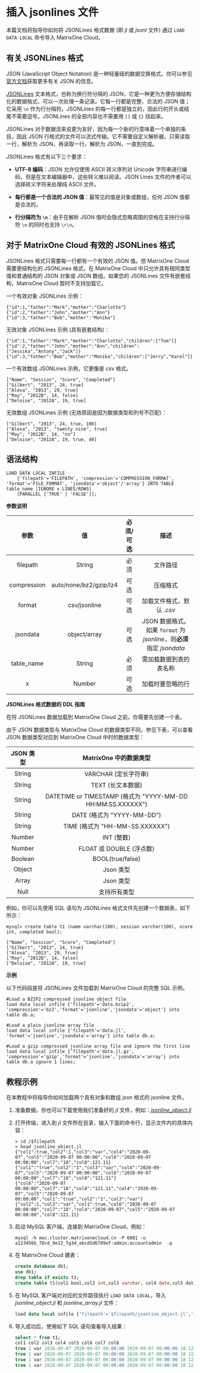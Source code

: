 # 插入 jsonlines 文件

本篇文档将指导你如何将 JSONLines 格式数据 (即 *jl* 或 *jsonl* 文件) 通过 `LOAD DATA LOCAL` 命令导入 MatrixOne Cloud。

## 有关 JSONLines 格式

JSON (JavaScript Object Notation) 是一种轻量级的数据交换格式。你可以参见[官方文档](https://www.json.org/json-en.html)获取更多有关 JSON 的信息。

[JSONLines](https://jsonlines.org/) 文本格式，也称为换行符分隔的 JSON，它是一种更为方便存储结构化的数据格式，可以一次处理一条记录。它每一行都是完整、合法的 JSON 值；它采用 `\n` 作为行分隔符。JSONLines 的每一行都是独立的，因此行的开头或结尾不需要逗号。JSONLines 的全部内容也不需要用 `[]` 或 `{}` 括起来。

JSONLines 对于数据流来说更为友好，因为每一个新的行意味着一个单独的条目，因此 JSON 行格式的文件可以流式传输。它不需要自定义解析器，只需读取一行，解析为 JSON，再读取一行，解析为 JSON，一直到完成。

JSONLines 格式有以下三个要求：

* **UTF-8 编码**：JSON 允许仅使用 ASCII 转义序列对 Unicode 字符串进行编码，但是在文本编辑器中，这些转义难以阅读。JSON Lines 文件的作者可以选择转义字符来处理纯 ASCII 文件。

* **每行都是一个合法的 JSON 值**：最常见的值是对象或数组，任何 JSON 值都是合法的。

* **行分隔符为 `\n`**：由于在解析 JSON 值时会隐式忽略周围的空格在支持行分隔符 `\n` 的同时也支持 `\r\n`。

## 对于 MatrixOne Cloud 有效的 JSONLines 格式

JSONLines 格式只需要每一行都有一个有效的 JSON 值。但 MatrixOne Cloud 需要更结构化的 JSONLines 格式，在 MatrixOne Cloud 中只允许具有相同类型值和普通结构的 JSON 对象或 JSON 数组。如果您的 JSONLines 文件有嵌套结构，MatrixOne Cloud 暂时不支持加载它。

一个有效对象 JSONLines 示例：

```
{"id":1,"father":"Mark","mother":"Charlotte"}
{"id":2,"father":"John","mother":"Ann"}
{"id":3,"father":"Bob","mother":"Monika"}
```

无效对象 JSONLines 示例 (具有嵌套结构)：

```
{"id":1,"father":"Mark","mother":"Charlotte","children":["Tom"]}
{"id":2,"father":"John","mother":"Ann","children":["Jessika","Antony","Jack"]}
{"id":3,"father":"Bob","mother":"Monika","children":["Jerry","Karol"]}
```

一个有效数组 JSONLines 示例，它更像是 *csv* 格式。

```
["Name", "Session", "Score", "Completed"]
["Gilbert", "2013", 24, true]
["Alexa", "2013", 29, true]
["May", "2012B", 14, false]
["Deloise", "2012A", 19, true]
```

无效数组 JSONLines 示例 (无效原因是因为数据类型和列号不匹配)：

```
["Gilbert", "2013", 24, true, 100]
["Alexa", "2013", "twenty nine", true]
["May", "2012B", 14, "no"]
["Deloise", "2012A", 19, true, 40]
```

## 语法结构

```
LOAD DATA LOCAL INFILE
    {'filepath'='FILEPATH', 'compression'='COMPRESSION_FORMAT', 'format'='FILE_FORMAT', 'jsondata'='object'/'array'} INTO TABLE table_name [IGNORE x LINES/ROWS]
    [PARALLEL {'TRUE' | 'FALSE'}];
```

**参数说明**

|参数 | 值 | 必须/可选 | 描述|
|:-:|:-:|:-:|:-:|
|filepath|String| 必须 | 文件路径|
|compression|auto/none/bz2/gzip/lz4|可选 | 压缩格式 |
|format|csv/jsonline|可选 |加载文件格式，默认 *.csv*|
|jsondata|object/array|可选 | JSON 数据格式。如果 `format` 为 *jsonline*，则**必须**指定 *jsondata*|
|table_name|String|必须 | 需加载数据到表的表名称|
|x|Number|可选 | 加载时要忽略的行|

**JSONLines 格式数据的 DDL 指南**

在将 JSONLines 数据加载到 MatrixOne Cloud 之前，你需要先创建一个表。

由于 JSON 数据类型与 MatrixOne Cloud 的数据类型不同，参见下表，可以查看 JSON 数据类型对应到 MatrixOne Cloud 中时的数据类型：

|JSON 类型 |  MatrixOne 中的数据类型|
|:-:|:-:|
|String| VARCHAR (定长字符串)|
|String| TEXT (长文本数据)|
|String| DATETIME or TIMESTAMP (格式为 "YYYY-MM-DD HH:MM:SS.XXXXXX")|
|String| DATE (格式为 "YYYY-MM-DD")|
|String| TIME (格式为 "HH-MM-SS.XXXXXX")|
|Number| INT (整数)|
|Number| FLOAT 或 DOUBLE (浮点数) |
|Boolean| BOOL(true/false)|
|Object| Json 类型|
|Array| Json 类型|
|Null| 支持所有类型|

例如，你可以先使用 SQL 语句为 JSONLines 格式文件先创建一个数据表，如下所示：

```
mysql> create table t1 (name varchar(100), session varchar(100), score int, completed bool);
```

```
["Name", "Session", "Score", "Completed"]
["Gilbert", "2013", 24, true]
["Alexa", "2013", 29, true]
["May", "2012B", 14, false]
["Deloise", "2012A", 19, true]
```

**示例**

以下代码段是将 JSONLines 文件加载到 MatrixOne Cloud 的完整 SQL 示例。

```
#Load a BZIP2 compressed jsonline object file
load data local infile {'filepath'='data.bzip2', 'compression'='bz2','format'='jsonline','jsondata'='object'} into table db.a;

#Load a plain jsonline array file
load data local infile {'filepath'='data.jl', 'format'='jsonline','jsondata'='array'} into table db.a;

#Load a gzip compressed jsonline array file and ignore the first line
load data local infile {'filepath'='data.jl.gz', 'compression'='gzip','format'='jsonline','jsondata'='array'} into table db.a ignore 1 lines;
```

## 教程示例

在本教程中将指导你如何加载两个具有对象和数组 json 格式的 jsonline 文件。

1. 准备数据。你也可以下载使用我们准备好的 *jl* 文件，例如：*[jsonline_object.jl](https://github.com/matrixorigin/matrixone/blob/main/test/distributed/resources/load_data/jsonline_object.jl)*

2. 打开终端，进入到 *jl* 文件所在目录，输入下面的命令行，显示文件内的具体内容：

    ```shell
    > cd /$filepath
    > head jsonline_object.jl
    {"col1":true,"col2":1,"col3":"var","col4":"2020-09-07","col5":"2020-09-07 00:00:00","col6":"2020-09-07 00:00:00","col7":"18","col8":121.11}
    {"col1":"true","col2":"1","col3":"var","col4":"2020-09-07","col5":"2020-09-07 00:00:00","col6":"2020-09-07 00:00:00","col7":"18","col8":"121.11"}
    {"col6":"2020-09-07 00:00:00","col7":"18","col8":"121.11","col4":"2020-09-07","col5":"2020-09-07 00:00:00","col1":"true","col2":"1","col3":"var"}
    {"col2":1,"col3":"var","col1":true,"col6":"2020-09-07 00:00:00","col7":"18","col4":"2020-09-07","col5":"2020-09-07 00:00:00","col8":121.11}
    ```

3. 启动 MySQL 客户端，连接到 MatrixOne Cloud，例如：

    ```
    mysql -h moc.cluster.matrixonecloud.cn -P 6001 -u a123456b_78cd_9e12_fg34_abcd5d6789ef:admin:accountadmin  -p
    ```

4. 在 MatrixOne Cloud 建表：

    ```sql
    create database db1;
    use db1;
    drop table if exists t1;
    create table t1(col1 bool,col2 int,col3 varchar, col4 date,col5 datetime,col6 timestamp,col7 decimal,col8 float);
    ```

5. 在 MySQL 客户端对对应的文件路径执行 `LOAD DATA LOCAL`，导入 *jsonline_object.jl* 和 *jsonline_array.jl* 文件：

    ```sql
    load data local infile {'filepath'='$filepath/jsonline_object.jl','format'='jsonline','jsondata'='object'} into table t1;
    ```

6. 导入成功后，使用如下 SQL 语句查看导入结果：

    ```sql
    select * from t1;
    col1 col2 col3 col4 col5 col6 col7 col8
    true 1 var 2020-09-07 2020-09-07 00:00:00 2020-09-07 00:00:00 18 121.11
    true 1 var 2020-09-07 2020-09-07 00:00:00 2020-09-07 00:00:00 18 121.11
    true 1 var 2020-09-07 2020-09-07 00:00:00 2020-09-07 00:00:00 18 121.11
    true 1 var 2020-09-07 2020-09-07 00:00:00 2020-09-07 00:00:00 18 121.11
    ```

